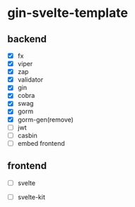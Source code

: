 # gin-svelte-template

## backend
 
- [x] fx
- [x] viper
- [x] zap
- [x] validator
- [x] gin
- [x] cobra
- [x] swag
- [x] gorm
- [x] gorm-gen(remove)
- [ ] jwt
- [ ] casbin
- [ ] embed frontend

## frontend

- [ ] svelte
- [ ] svelte-kit

